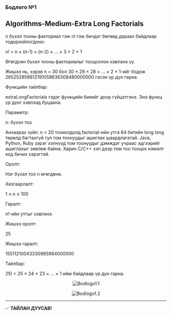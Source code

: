 ### Бодлого №1

## Algorithms-Medium-Extra Long Factorials

n бүхэл тооны факториал гэж n! гэж бичдэг бөгөөд дараах байдлаар тодорхойлогдоно:

n! = n × (n-1) × (n-2) × … × 3 × 2 × 1

Өгөгдсөн бүхэл тооны факториалыг тооцоолон хэвлэнэ үү.

Жишээ нь, хэрэв n = 30 бол 30 × 29 × 28 × … × 2 × 1-ийг бодож 265252859812191058636308480000000 гэсэн үр дүн гарна.

Функцийн тайлбар:

extraLongFactorials гэдэг функцийн биеийг доор гүйцэтгэнэ. Энэ функц үр дүнг хэвлээд буцаана.

Параметр:

n: бүхэл тоо

Анхаарах зүйл: n > 20 тохиолдолд factorial-ийн утга 64 битийн long long төрөлд багтахгүй тул том тоонуудыг ашиглах шаардлагатай. Java, Python, Ruby зэрэг хэлнүүд том тоонуудыг дэмждэг учраас эдгээрийг ашиглахыг зөвлөж байна. Харин C/C++ хэл дээр том тоо тооцох нэмэлт код бичих хэрэгтэй.

Оролт:

Нэг бүхэл тоо n өгөгдөнө.

Хязгаарлалт:

1 ≤ n ≤ 100

Гаралт:

n!-ийн утгыг хэвлэнэ.

Жишээ оролт:

25

Жишээ гаралт:

15511210043330985984000000

Тайлбар:

25! = 25 × 24 × 23 × … × 1 ийм байдлаар үр дүн гарна.

<p align="center">
  <img src=".../image/Bodlogo1.1" alt="Bodlogo1.1" width="full"/>
</p>

<p align="center">
  <img src=".../image/Bodlogo1.2" alt="Bodlogo1.2" width="full"/>
</p>

---

✅ **ТАЙЛАН ДУУСАВ!**
